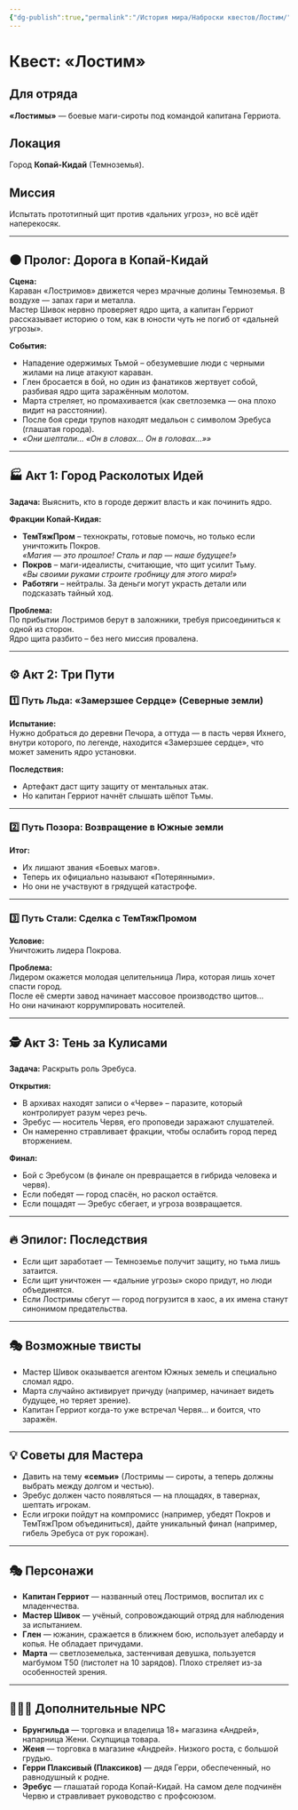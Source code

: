 ```yaml
---
{"dg-publish":true,"permalink":"/История мира/Наброски квестов/Лостим/","noteIcon":"","created":"2025-09-07T13:19:34.330+03:00","updated":"2025-09-07T08:22:50.463+03:00"}
---
```


# Квест: «Лостим»

## Для отряда
**«Лостимы»** — боевые маги-сироты под командой капитана Герриота.  

## Локация
Город **Копай-Кидай** (Темноземья).  

## Миссия
Испытать прототипный щит против «дальних угроз», но всё идёт наперекосяк.  

---

## 🌑 Пролог: Дорога в Копай-Кидай
**Сцена:**  
Караван «Лостримов» движется через мрачные долины Темноземья. В воздухе — запах гари и металла.  
Мастер Шивок нервно проверяет ядро щита, а капитан Герриот рассказывает историю о том, как в юности чуть не погиб от «дальней угрозы».  

**События:**  
- Нападение одержимых Тьмой – обезумевшие люди с черными жилами на лице атакуют караван.  
- Глен бросается в бой, но один из фанатиков жертвует собой, разбивая ядро щита заражённым молотом.  
- Марта стреляет, но промахивается (как светлоземка — она плохо видит на расстоянии).  
- После боя среди трупов находят медальон с символом Эребуса (глашатая города).  
- *«Они шептали… «Он в словах… Он в головах…»»*  

---

## 🏭 Акт 1: Город Расколотых Идей
**Задача:** Выяснить, кто в городе держит власть и как починить ядро.  

**Фракции Копай-Кидая:**  
- **ТемТяжПром** – технократы, готовые помочь, но только если уничтожить Покров.  
  *«Магия — это прошлое! Сталь и пар — наше будущее!»*  
- **Покров** – маги-идеалисты, считающие, что щит усилит Тьму.  
  *«Вы своими руками строите гробницу для этого мира!»*  
- **Работяги** – нейтралы. За деньги могут украсть детали или подсказать тайный ход.  

**Проблема:**  
По прибытии Лостримов берут в заложники, требуя присоединиться к одной из сторон.  
Ядро щита разбито – без него миссия провалена.  

---

## ⚙️ Акт 2: Три Пути

### 1️⃣ Путь Льда: «Замерзшее Сердце» (Северные земли)
**Испытание:**  
Нужно добраться до деревни Печора, а оттуда — в пасть червя Ихнего, внутри которого, по легенде, находится «Замерзшее сердце», что может заменить ядро установки.  

**Последствия:**  
- Артефакт даст щиту защиту от ментальных атак.  
- Но капитан Герриот начнёт слышать шёпот Тьмы.  

---

### 2️⃣ Путь Позора: Возвращение в Южные земли
**Итог:**  
- Их лишают звания «Боевых магов».  
- Теперь их официально называют «Потерянными».  
- Но они не участвуют в грядущей катастрофе.  

---

### 3️⃣ Путь Стали: Сделка с ТемТяжПромом
**Условие:**  
Уничтожить лидера Покрова.  

**Проблема:**  
Лидером окажется молодая целительница Лира, которая лишь хочет спасти город.  
После её смерти завод начинает массовое производство щитов…  
Но они начинают коррумпировать носителей.  

---

## 🕵️ Акт 3: Тень за Кулисами
**Задача:** Раскрыть роль Эребуса.  

**Открытия:**  
- В архивах находят записи о «Черве» – паразите, который контролирует разум через речь.  
- Эребус — носитель Червя, его проповеди заражают слушателей.  
- Он намеренно стравливает фракции, чтобы ослабить город перед вторжением.  

**Финал:**  
- Бой с Эребусом (в финале он превращается в гибрида человека и червя).  
- Если победят — город спасён, но раскол остаётся.  
- Если пощадят — Эребус сбегает, и угроза возвращается.  

---

## 🔥 Эпилог: Последствия
- Если щит заработает — Темноземье получит защиту, но тьма лишь затаится.  
- Если щит уничтожен — «дальние угрозы» скоро придут, но люди объединятся.  
- Если Лостримы сбегут — город погрузится в хаос, а их имена станут синонимом предательства.  

---

## 🎭 Возможные твисты
- Мастер Шивок оказывается агентом Южных земель и специально сломал ядро.  
- Марта случайно активирует причуду (например, начинает видеть будущее, но теряет зрение).  
- Капитан Герриот когда-то уже встречал Червя… и боится, что заражён.  

---

## 💡 Советы для Мастера
- Давить на тему **«семьи»** (Лостримы — сироты, а теперь должны выбрать между долгом и честью).  
- Эребус должен часто появляться — на площадях, в тавернах, шептать игрокам.  
- Если игроки пойдут на компромисс (например, убедят Покров и ТемТяжПром объединиться), дайте уникальный финал (например, гибель Эребуса от рук горожан).  

---

## 🎭 Персонажи

- **Капитан Герриот** — названный отец Лостримов, воспитал их с младенчества.  
- **Мастер Шивок** — учёный, сопровождающий отряд для наблюдения за испытанием.  
- **Глен** — южанин, сражается в ближнем бою, использует алебарду и копья. Не обладает причудами.  
- **Марта** — светлоземелька, застенчивая девушка, пользуется магбумом Т50 (пистолет на 10 зарядов). Плохо стреляет из-за особенностей зрения.  

---

## 🧑‍🤝‍🧑 Дополнительные NPC
- **Брунгильда** — торговка и владелица 18+ магазина «Андрей», напарница Жени. Скупщица товара.  
- **Женя** — торговка в магазине «Андрей». Низкого роста, с большой грудью.  
- **Герри Плаксивый (Плаксиков)** — дядя Герри, обеспеченный, но равнодушный к родне.  
- **Эребус** — глашатай города Копай-Кидай. На самом деле подчинён Червю и стравливает руководство с профсоюзом.  
